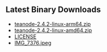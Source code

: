 ## Latest Binary Downloads

 * [teanode-2.4.2-linux-arm64.zip](https://eu-central-1.linodeobjects.com/teanode-2.4.2-linux-arm64.zip)
 * [teanode-2.4.2-linux-amd64.zip](https://eu-central-1.linodeobjects.com/teanode-2.4.2-linux-amd64.zip)
 * [LICENSE](https://eu-central-1.linodeobjects.com/LICENSE)
 * [IMG_7376.jpeg](https://eu-central-1.linodeobjects.com/IMG_7376.jpeg)
